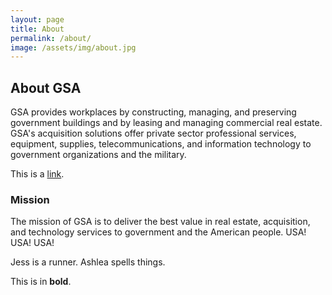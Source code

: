 ```yaml
---
layout: page
title: About
permalink: /about/
image: /assets/img/about.jpg
---
```


## About GSA

GSA provides workplaces by constructing, managing, and preserving government buildings and by leasing and managing commercial real estate. GSA's acquisition solutions offer private sector professional services, equipment, supplies, telecommunications, and information technology to government organizations and the military.

This is a [link](www.link.com).

### Mission

The mission of GSA is to deliver the best value in real estate, acquisition, and technology services to government and the American people. USA! USA! USA!

Jess is a runner. Ashlea spells things.

This is in **bold**.
